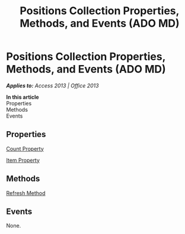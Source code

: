 ﻿---
title: Positions Collection Properties, Methods, and Events (ADO MD)
TOCTitle: Positions Collection Properties, Methods, and Events
ms:assetid: c41f2abd-b5a8-e66a-4c01-3b20b8f69667
ms:mtpsurl: https://msdn.microsoft.com/en-us/library/JJ249959(v=office.15)
ms:contentKeyID: 48547585
ms.date: 09/18/2015
mtps_version: v=office.15
---

# Positions Collection Properties, Methods, and Events (ADO MD)


_**Applies to:** Access 2013 | Office 2013_

**In this article**  
Properties  
Methods  
Events  

## Properties

[Count Property](count-property-ado.md)

[Item Property](item-property-ado.md)

## Methods

[Refresh Method](refresh-method-ado.md)

## Events

None.

